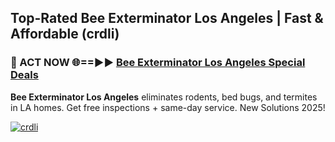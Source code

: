 ## Top-Rated Bee Exterminator Los Angeles | Fast & Affordable (crdli)

<h3>🐜 ACT NOW 🌐==►► <a href="https://tinyurl.com/2dysvsjj" rel="nofollow">Bee Exterminator Los Angeles Special Deals</a></h3>

**Bee Exterminator Los Angeles** eliminates rodents, bed bugs, and termites in LA homes. Get free inspections + same-day service. New Solutions 2025!

[![crdli](https://i.imgur.com/JCYaghj.jpeg)](https://tinyurl.com/2dysvsjj)